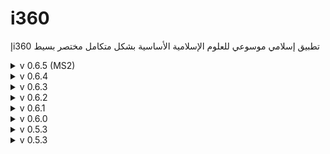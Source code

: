 # i360
إi360 تطبيق إسلامي موسوعي للعلوم الإسلامية الأساسية بشكل متكامل مختصر بسيط

<details>
<summary>v 0.6.5 (MS2)</summary>

| Header | Details |
|-----:|-----------|
|     Creation Date/Time | 14/08/2022 13:40|
|     Version | 0.6.5|
|     Version Code | 20220814|
|     AppGyver Runtime Version | 4.5.10|
|     Released OS | **Web** – **Android** - Google (aab) – **Android** - Huawei (aab) – **iOS** (ipa)|
|     Released Build# | 237899 – 237894 – _ – _|
|     Released | 14/08/2022|
|     Notes | **i360إ-MS2 (MS=MileStone)**|
|     Changes | Add: _QuranRecitation_ dropdown adding 1 recitation item: _3[مصاحف التيسير] لسائر القراءات العشر المتواترة_
|     | Edit: _Quran_ logic to include _QuranRecitation_ options|
|     | Edit: Updated _About_ p. accordingly|
|     | Add: Spinned-off this version to another app.: i360إ-MS2 (MS=MileStone)|
  
</details>

<details>
<summary>v 0.6.4</summary>

| Header | Details |
|-----:|-----------|
|     Creation Date/Time | 11/08/2022 14:24|
|     Version | 0.6.4|
|     Version Code | 20220811|
|     AppGyver Runtime Version | 4.5.10|
|     Released OS | **Web** – **Android** - Google (aab) – **Android** - Huawei (aab) – **iOS** (ipa)|
|     Released Build# | 237465 – 237466 – _ – _|
|     Released | 11/08/2022|
|     Notes | _|
|     Changes | Fix: _Maps4Mosques_ icon button to different Maps|
|     | Edit: Renamed _osRow_ to _OSRow_|
|     | Fix: Removed _windows_ case from _OSIcon_ icon logic|
  
</details>

<details>
<summary>v 0.6.3</summary>

| Header | Details |
|-----:|-----------|
|     Creation Date/Time | 08/08/2022 23:59|
|     Version | 0.6.3|
|     Version Code | 20220808|
|     AppGyver Runtime Version | 4.5.7|
|     Released OS | **Web** – **Android** - Google (aab) – **Android** - Huawei (aab) – **iOS** (ipa)|
|     Released Build# | 236922 – 236923 – _ – _|
|     Released | 08/08/2022|
|     Notes | _|
|     Changes | Add: _QuranRecitation_ App Variable|
|     | Add: _QuranRecitation_ dropdown adding 2 recitation items: _1حفص عن عاصم_, _2ورش عن نافع_, respectively
|     | Edit: _Quran_ logic to include _QuranRecitation_ options|
|     | Edit: Updated _About_ p. accordingly|
|     | Add: Startup _Privacy Policy_ alert with short link, as per _Huawei AppGallery_, using _Set/Get/Delete item to/from Storage_ of _i360privacy_ item|
|     | Edit: Reordered Stores in _AppStoresRow_ as follows _Apple AppStore_/_Goggle Play_/_Huawei AppGallery_|
|     | Edit: Updated _About_ p. accordingly|
|     | Edit: Updated _About_ & _Screenshots_ on all Stores!|
  
</details>

<details>
<summary>v 0.6.2</summary>

| Header | Details |
|-----:|-----------|
|     Creation Date/Time | 03/08/2022 02:22|
|     Version | 0.6.2|
|     Version Code | 20220803|
|     AppGyver Runtime Version | 4.5.7|
|     Released OS | **Web** – **Android** - Google (aab) – **Android** - Huawei (aab) – **iOS** (ipa)|
|     Released Build# | 235838 – 235839 – _ – _|
|     Released | 03/08/2022|
|     Notes | لتصحيح مصطلحات: الأشعرية . الماتردية . الوهابية|
|     Changes | Edit: Changed _Terminology's_ link from (https://terminologyenc.com/ar) to _الموسوعة الإسلامية العامة_ book|
|     | Edit: Renamed _Terminology's_ label from _مصطلحات و قواميس_ to _مصطلحات و مفاهيم_|
|     | Edit: Updated _About_ p. accordingly|
  
</details>

<details>
<summary>v 0.6.1</summary>

| Header | Details |
|-----:|-----------|
|     Creation Date/Time | 01/08/2022 21:40|
|     Version | 0.6.1|
|     Version Code | 20220801|
|     AppGyver Runtime Version | 4.5.7|
|     Released OS | **Web** – **Android** - Google (aab) – **Android** - Huawei (aab) – **iOS** (ipa)|
|     Released Build# | 235531 – 235533 – _ – _|
|     Released | 01/08/2022|
|     Notes | _|
|     Changes | Edit: _Osfn_ flow function mistakenly used flow input instead of _OS_, _useWeb_!|
  
</details>

<details>
<summary>v 0.6.0</summary>

| Header | Details |
|-----:|-----------|
|     Creation Date/Time | 31/07/2022 23:59|
|     Version | 0.6.0|
|     Version Code | 20220731|
|     AppGyver Runtime Version | 4.5.7|
|     Released OS | **Web** – **Android** - Google (aab) – **Android** - Huawei (aab) – **iOS** (ipa)|
|     Released Build# | 235376 – 235377 – _ – _|
|     Released | 31/07/2022|
|     Notes | _|
|     Changes | Add: _Osfn_ flow function combining _OS_, _useWeb_, _isChina_, _useHMS_ variables used to switch between outputs for: _Google_ (Android with GMS), _Huawei_ (Android: HMS), _Apple_ (iOS), _Web_, respectively|
|     | Edit: Changed all buttons logic to use _Osfn_ flow function|
|     | Edit: Changed _PrayerTimes_ button logic to use _Osfn_ flow function (as Compass sensor was previously used within what's now known as _Osfn_ logic!)|
|     | Edit: Standardized logic items spacing using _Shift_|
|     | Edit: Renamed _osIcon_ to _OSIcon_|
|     | Add: _الدعم_, _الخصوصية_ labels texts under _Support_, _PrivacyPolicy_ icons, respectively|
|     | Edit: Changed _PropheticBiography_ button links to only _Web_ (no app. for _Google_)|
  
</details>

<details>
<summary>v 0.5.3</summary>

| Header | Details |
|-----:|-----------|
|     Creation Date/Time | 29/07/2022 23:59|
|     Version | 0.5.3|
|     Version Code | 20220729|
|     AppGyver Runtime Version | 4.5.7|
|     Released OS | **Web** – **Android** - Google (aab) – **Android** - Huawei (aab) – **iOS** (ipa)|
|     Released Build# | 235104 – 235105 – _ – _|
|     Released | 29/07/2022|
|     Notes | _|
|     Changes | Fix: Changed all relevant buttons' _isChina_ to (_isChina_ or _useHMS_) for _PropheticBiography_, _AppLink_ buttons|
|     | Edit: Renamed _FatwaAcademyRow_ to _AmanaLearnRow_|
  
</details>

<details>
<summary>v 0.5.3</summary>

| Header | Details |
|-----:|-----------|
|     Creation Date/Time | 27/07/2022 23:00|
|     Version | 0.5.3|
|     Version Code | 20220727|
|     AppGyver Runtime Version | 4.5.7|
|     Released OS | **Web** – **Android** - Google (aab) – **Android** - Huawei (aab) – **iOS** (ipa)|
|     Released Build# | 234678 – 234679 – _ – _|
|     Released | 27/07/2022|
|     Notes | _|
|     Changes | Add: _PrivacyPolicy_ button on _About_ p. (as _user-secret_ icon)|
|     | Add: Android package badge to _AppStoresRow_, linked to _.aab_ file on Box  (as _android_ icon)|
|     | Edit: Renamed _Jurisprudence_Search_ button to _Jurisprudence_|
|     | Edit: Renamed _Jurisprudence's_ label from _الفقه و البحث الشامل_ to _الفقه_|
|     | Add: _isGMSorApple_ application variable that's re-evaluated using change events of _useWeb_, _isChina_, _useHMS_ variables|
|     | Edit: Renamed _Jurisprudence's_ label from _الفقه_ to _الفقه و البحث_ according to _isGMSorApple_|
|     | Edit: Changed Text Decoration for _Jurisprudence_ button from _none_ to _underline (solid)_ according to _isGMSorApple_|
|     | Edit: Changed _Jurisprudence_ in _About_ p. by removing _بحث..._ part according to _isGMSorApple_|
|     | Edit: Renamed _Moral_ button to _Ethics_|
|     | Edit: Changed _Maps4Mosques_ icon from _map_ to _map-marker_ (مُحدَِد الخريطة) to be clearer!|
|     | Edit: Changed _InputTools_ icon from _pencil_ to _keyboard_|
|     | Add: _IslamicHolidays_ icon (as _calendar_ icon تقويم)|
|     | Edit: Renamed _JurisprudenceBookIcon_ icon to _JurisprudenceBook_|
|     | Edit: Renamed _Hadith's_ label from _الأحاديث النبوية_ to _الحديث الشريف_|
|     | Edit: Updated splash screen(s) on Android & Apple for better resolution & added _إi360_ as a signature/copyright|
|     | Edit: Changed _QuranicResearcher_ button visibility logic to use _isGMSorApple_ (as _search_ icon beside _Quran_ button)|
|     | Edit: Changed _HadithResearcher_ button visibility logic to use _isGMSorApple_ (as _search_ icon beside _Hadith_ button)|
|     | Edit: Changed _Support_ icon from _?_ to _life-ring_ (_طوق النجاة_)|
|     | Edit: Changed order of _osIcon_ icon & _OS_WebToggle_ switch|
|     | Edit: Renamed _DarAlIftaa_ button to _AdvisoryOpinions_|
|     | Edit: Renamed _AdvisoryOpinions'_ label from _دار الإفتاء_ to _الفتاوى_|
|     | Add: _FatwaAcademy_ (a.k.a. _AmanaLearning_; _HedayahLearning_) image linking to (https://fatwaacademyportal.com/)|
|     | Edit: Changed background image's style resize mode of all pages from _cover_ to _repeat_|
  
</details>

